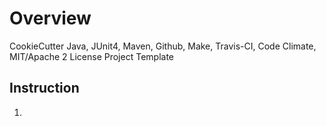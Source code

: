 # Overview

CookieCutter Java, JUnit4, Maven, Github, Make, Travis-CI, Code Climate,
 MIT/Apache 2
 License Project Template

## Instruction

1.
